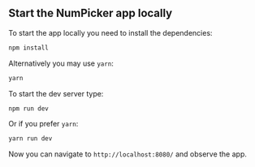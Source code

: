 ## Start the NumPicker app locally

To start the app locally you need to install the dependencies:

```sh
npm install
```

Alternatively you may use `yarn`:

```sh
yarn
```

To start the dev server type:

```sh
npm run dev
```

Or if you prefer `yarn`:

```sh
yarn run dev
```

Now you can navigate to `http://localhost:8080/` and observe the app.
